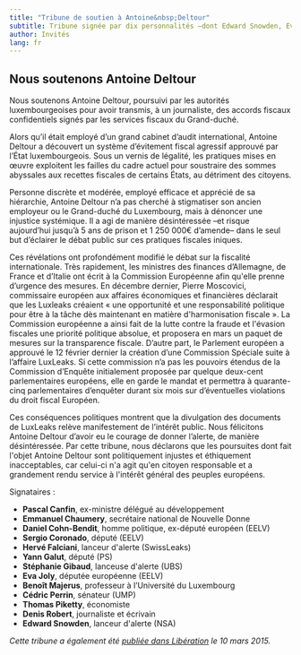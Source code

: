```yaml
---
title: "Tribune de soutien à Antoine&nbsp;Deltour"
subtitle: Tribune signée par dix personnalités –dont Edward Snowden, Eva Joly, Thomas Piketty, Denis Robert…– en soutien à Antoine Deltour.
author: Invités
lang: fr
---
```


## Nous soutenons Antoine&nbsp;Deltour

Nous soutenons Antoine Deltour, poursuivi par les autorités luxembourgeoises pour avoir transmis, à un journaliste, des accords fiscaux confidentiels signés par les services fiscaux du Grand-duché.

Alors qu’il était employé d’un grand cabinet d’audit international, Antoine Deltour a découvert un système d’évitement fiscal agressif approuvé par l’État luxembourgeois. Sous un vernis de légalité, les pratiques mises en œuvre exploitent les failles du cadre actuel pour soustraire des sommes abyssales aux recettes fiscales de certains États, au détriment des citoyens.

Personne discrète et modérée, employé efficace et apprécié de sa hiérarchie, Antoine Deltour n’a pas cherché à stigmatiser son ancien employeur ou le Grand-duché du Luxembourg, mais à dénoncer une injustice systémique.
Il a agi de manière désintéressée –et risque aujourd’hui jusqu’à 5 ans de prison et 1 250 000€ d’amende– dans le seul but d’éclairer le débat public sur ces pratiques fiscales iniques.

Ces révélations ont profondément modifié le débat sur la fiscalité internationale. Très rapidement, les ministres des finances d’Allemagne, de France et d’Italie ont écrit à la Commission Européenne afin qu'elle prenne d’urgence des mesures. En décembre dernier, Pierre Moscovici, commissaire européen aux affaires économiques et financières déclarait que les Luxleaks créaient « une opportunité et une responsabilité politique pour être à la tâche dès maintenant en matière d'harmonisation fiscale ». La Commission européenne a ainsi fait de la lutte contre la fraude et l'évasion fiscales une priorité politique absolue, et proposera en mars un paquet de mesures sur la transparence fiscale.
D’autre part, le Parlement européen a approuvé le 12 février dernier la création d’une Commission Spéciale suite à l’affaire LuxLeaks. Si cette commission n’a pas les pouvoirs étendus de la Commission d’Enquête initialement proposée par quelque deux-cent parlementaires européens, elle en garde le mandat et permettra à quarante-cinq parlementaires d’enquêter durant six mois sur d’éventuelles violations du droit fiscal Européen.

Ces conséquences politiques montrent que la divulgation des documents de LuxLeaks relève manifestement de l’intérêt public. Nous félicitons Antoine Deltour d’avoir eu le courage de donner l’alerte, de manière désintéressée.
Par cette tribune, nous déclarons que les poursuites dont fait l'objet Antoine Deltour sont politiquement injustes et éthiquement inacceptables, car celui-ci n'a agit qu'en citoyen responsable et a grandement rendu service à l'intérêt général des peuples européens.

Signataires :

- **Pascal Canfin**, ex-ministre délégué au développement
- **Emmanuel Chaumery**, secrétaire national de Nouvelle Donne
- **Daniel Cohn-Bendit**, homme politique, ex-député européen (EELV)
- **Sergio Coronado**, député (EELV)
- **Hervé Falciani**, lanceur d'alerte (SwissLeaks)
- **Yann Galut**, député (PS)
- **Stéphanie Gibaud**, lanceuse d'alerte (UBS)
- **Eva Joly**, députée européenne (EELV)
- **Benoît Majerus**, professeur à l’Université du Luxembourg
- **Cédric Perrin**, sénateur (UMP)
- **Thomas Piketty**, économiste
- **Denis Robert**, journaliste et écrivain
- **Edward Snowden**, lanceur d'alerte (NSA)



_Cette tribune a également été [publiée dans Libération](http://www.liberation.fr/economie/2015/03/09/soutien-a-antoine-deltour-lanceur-d-alerte-luxleaks_1217470) le 10 mars 2015._
